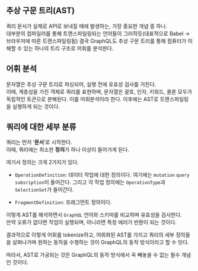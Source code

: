 ## 추상 구문 트리(AST)

쿼리 문서가 실제로 API로 보내질 때에 발생하는, 가장 중요한 개념 중 하나.  
대부분의 컴파일러를 통해 트랜스파일링되는 언어들이 그러하듯(대표적으로 Babel → 브라우저에 따른 트랜스파일링됨) 결국 GraphQL도 추상 구문 트리를 통해 컴퓨터가 이해할 수 있는 하나의 트리 구조로 어휘를 분석한다. 

## 어휘 분석

문자열은 추상 구문 트리로 파싱되어, 실행 전에 유효성 검사를 거친다.  
이때, 계층성을 가진 객체로 쿼리를 표현하며, 문자열은 괄호, 인자, 키워드, 콜론 모두가 독립적인 토큰으로 분해된다. 이를 어휘분석이라 한다. 이후에는 AST로 트랜스파일링을 실행하게 되는 것이다. 

## 쿼리에 대한 세부 분류

쿼리는 먼저 ‘**문서**’로 시작한다.  
이때, 쿼리에는 최소한 **정의**가 하나 이상이 들어가게 된다.

여기서 정의는 크게 2가지가 있다.

- `OperationDefinition`: 데이터 작업에 대한 정의이다. 여기에는 `mutation` `query` `subsription`이  들어간다. 그리고 각 작업 정의에는 `OperationType`과 `SelectionSet`가 들어간다.
    
- `FragmentDefinition`: 프래그먼트 정의이다.

이렇게 AST를 해석하면서 `GraphQL` 언어와 스키마를 비교하며 유효성을 검사한다.  
만약 오류가 없다면 작업이 실행되며, 아니라면 특정 에러가 반환이 되는 것이다.

결과적으로 이렇게 어휘를 tokenize하고, 어휘화된 AST를 가지고 쿼리의 세부 정의들을 살펴나가며 원하는 동작을 수행하는 것이 GraphQL의 동작 방식이라고 할 수 잇다.

따라서, AST로 가공되는 것은 GraphQL의 동작 방식에서 꼭 빼놓을 수 없는 필수 개념인 것이다.